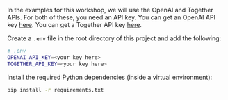 In the examples for this workshop, we will use the OpenAI and Together APIs.
For both of these, you need an API key. You can get an OpenAI API key
[here](https://platform.openai.com/). You can get a Together API key
[here](https://api.together.xyz/).

Create a `.env` file in the root directory of this project and add the
following:

```bash
# .env
OPENAI_API_KEY=<your key here>
TOGETHER_API_KEY=<your key here>
```

Install the required Python dependencies (inside a virtual environment):

```bash
pip install -r requirements.txt
```
